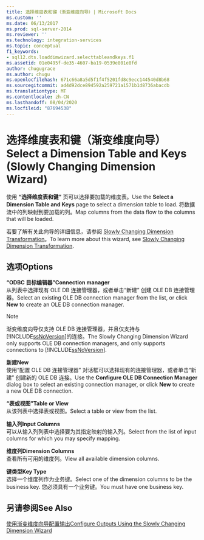 ```yaml
---
title: 选择维度表和键（渐变维度向导）| Microsoft Docs
ms.custom: ''
ms.date: 06/13/2017
ms.prod: sql-server-2014
ms.reviewer: ''
ms.technology: integration-services
ms.topic: conceptual
f1_keywords:
- sql12.dts.loaddimwizard.selecttableandkeys.f1
ms.assetid: 01e0495f-de35-4607-ba19-0539e801e8fd
author: chugugrace
ms.author: chugu
ms.openlocfilehash: 671c66a8a5d5f1f4f5201fd8c9ecc144540d8b68
ms.sourcegitcommit: ad4d92dce894592a259721a1571b1d8736abacdb
ms.translationtype: MT
ms.contentlocale: zh-CN
ms.lasthandoff: 08/04/2020
ms.locfileid: "87694538"
---
```

# <a name="select-a-dimension-table-and-keys-slowly-changing-dimension-wizard"></a><span data-ttu-id="46b22-102">选择维度表和键（渐变维度向导）</span><span class="sxs-lookup"><span data-stu-id="46b22-102">Select a Dimension Table and Keys (Slowly Changing Dimension Wizard)</span></span>
  <span data-ttu-id="46b22-103">使用 **“选择维度表和键”** 页可以选择要加载的维度表。</span><span class="sxs-lookup"><span data-stu-id="46b22-103">Use the **Select a Dimension Table and Keys** page to select a dimension table to load.</span></span> <span data-ttu-id="46b22-104">将数据流中的列映射到要加载的列。</span><span class="sxs-lookup"><span data-stu-id="46b22-104">Map columns from the data flow to the columns that will be loaded.</span></span>  
  
 <span data-ttu-id="46b22-105">若要了解有关此向导的详细信息，请参阅 [Slowly Changing Dimension Transformation](slowly-changing-dimension-transformation.md)。</span><span class="sxs-lookup"><span data-stu-id="46b22-105">To learn more about this wizard, see [Slowly Changing Dimension Transformation](slowly-changing-dimension-transformation.md).</span></span>  
  
## <a name="options"></a><span data-ttu-id="46b22-106">选项</span><span class="sxs-lookup"><span data-stu-id="46b22-106">Options</span></span>  
 <span data-ttu-id="46b22-107">**“ODBC 目标编辑器”**</span><span class="sxs-lookup"><span data-stu-id="46b22-107">**Connection manager**</span></span>  
 <span data-ttu-id="46b22-108">从列表中选择现有 OLE DB 连接管理器，或者单击“新建”  创建 OLE DB 连接管理器。</span><span class="sxs-lookup"><span data-stu-id="46b22-108">Select an existing OLE DB connection manager from the list, or click **New** to create an OLE DB connection manager.</span></span>  
  
> [!NOTE]  
>  <span data-ttu-id="46b22-109">渐变维度向导仅支持 OLE DB 连接管理器，并且仅支持与 [!INCLUDE[ssNoVersion](../../../includes/ssnoversion-md.md)]的连接。</span><span class="sxs-lookup"><span data-stu-id="46b22-109">The Slowly Changing Dimension Wizard only supports OLE DB connection managers, and only supports connections to [!INCLUDE[ssNoVersion](../../../includes/ssnoversion-md.md)].</span></span>  
  
 <span data-ttu-id="46b22-110">**新建**</span><span class="sxs-lookup"><span data-stu-id="46b22-110">**New**</span></span>  
 <span data-ttu-id="46b22-111">使用“配置 OLE DB 连接管理器”  对话框可以选择现有的连接管理器，或者单击“新建”  创建新的 OLE DB 连接。</span><span class="sxs-lookup"><span data-stu-id="46b22-111">Use the **Configure OLE DB Connection Manager** dialog box to select an existing connection manager, or click **New** to create a new OLE DB connection.</span></span>  
  
 <span data-ttu-id="46b22-112">**“表或视图”**</span><span class="sxs-lookup"><span data-stu-id="46b22-112">**Table or View**</span></span>  
 <span data-ttu-id="46b22-113">从该列表中选择表或视图。</span><span class="sxs-lookup"><span data-stu-id="46b22-113">Select a table or view from the list.</span></span>  
  
 <span data-ttu-id="46b22-114">**输入列**</span><span class="sxs-lookup"><span data-stu-id="46b22-114">**Input Columns**</span></span>  
 <span data-ttu-id="46b22-115">可以从输入列列表中选择要为其指定映射的输入列。</span><span class="sxs-lookup"><span data-stu-id="46b22-115">Select from the list of input columns for which you may specify mapping.</span></span>  
  
 <span data-ttu-id="46b22-116">**维度列**</span><span class="sxs-lookup"><span data-stu-id="46b22-116">**Dimension Columns**</span></span>  
 <span data-ttu-id="46b22-117">查看所有可用的维度列。</span><span class="sxs-lookup"><span data-stu-id="46b22-117">View all available dimension columns.</span></span>  
  
 <span data-ttu-id="46b22-118">**键类型**</span><span class="sxs-lookup"><span data-stu-id="46b22-118">**Key Type**</span></span>  
 <span data-ttu-id="46b22-119">选择一个维度列作为业务键。</span><span class="sxs-lookup"><span data-stu-id="46b22-119">Select one of the dimension columns to be the business key.</span></span> <span data-ttu-id="46b22-120">您必须具有一个业务键。</span><span class="sxs-lookup"><span data-stu-id="46b22-120">You must have one business key.</span></span>  
  
## <a name="see-also"></a><span data-ttu-id="46b22-121">另请参阅</span><span class="sxs-lookup"><span data-stu-id="46b22-121">See Also</span></span>  
 [<span data-ttu-id="46b22-122">使用渐变维度向导配置输出</span><span class="sxs-lookup"><span data-stu-id="46b22-122">Configure Outputs Using the Slowly Changing Dimension Wizard</span></span>](configure-outputs-using-the-slowly-changing-dimension-wizard.md)  
  
  
